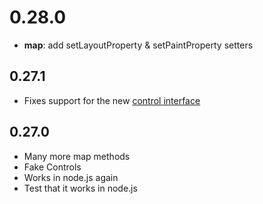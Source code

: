 # 0.28.0

* **map**: add setLayoutProperty & setPaintProperty setters

## 0.27.1

* Fixes support for the new [control interface](https://www.mapbox.com/mapbox-gl-js/api/#IControl)

## 0.27.0

* Many more map methods
* Fake Controls
* Works in node.js again
* Test that it works in node.js
